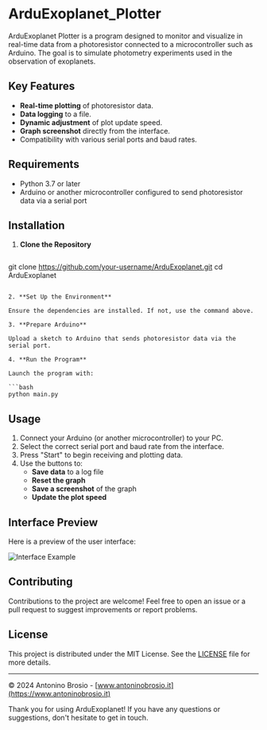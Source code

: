 # ArduExoplanet_Plotter

ArduExoplanet Plotter is a program designed to monitor and visualize in real-time data from a photoresistor connected to a microcontroller such as Arduino. The goal is to simulate photometry experiments used in the observation of exoplanets.

## Key Features

- **Real-time plotting** of photoresistor data.
- **Data logging** to a file.
- **Dynamic adjustment** of plot update speed.
- **Graph screenshot** directly from the interface.
- Compatibility with various serial ports and baud rates.

## Requirements

- Python 3.7 or later
- Arduino or another microcontroller configured to send photoresistor data via a serial port

## Installation

1. **Clone the Repository**

   ```bash
git clone https://github.com/your-username/ArduExoplanet.git
cd ArduExoplanet
   ```

2. **Set Up the Environment**

   Ensure the dependencies are installed. If not, use the command above.

3. **Prepare Arduino**

   Upload a sketch to Arduino that sends photoresistor data via the serial port.

4. **Run the Program**

   Launch the program with:

   ```bash
   python main.py
   ```

## Usage

1. Connect your Arduino (or another microcontroller) to your PC.
2. Select the correct serial port and baud rate from the interface.
3. Press "Start" to begin receiving and plotting data.
4. Use the buttons to:
   - **Save data** to a log file
   - **Reset the graph**
   - **Save a screenshot** of the graph
   - **Update the plot speed**

## Interface Preview

Here is a preview of the user interface:

![Interface Example](screenshot.png)

## Contributing

Contributions to the project are welcome! Feel free to open an issue or a pull request to suggest improvements or report problems.

## License

This project is distributed under the MIT License. See the [LICENSE](LICENSE) file for more details.

---

© 2024 Antonino Brosio - [www.antoninobrosio.it](https://www.antoninobrosio.it)

Thank you for using ArduExoplanet! If you have any questions or suggestions, don't hesitate to get in touch.
